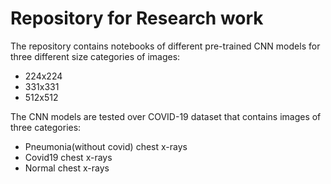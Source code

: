 # Repository for Research work 
<p>The repository contains notebooks of different pre-trained CNN models for three different size categories of images:</p>
<ul>
  <li>224x224</li>
  <li>331x331</li>
  <li>512x512</li>
</ul>

<p>The CNN models are tested over COVID-19 dataset that contains images of three categories:</p>
<ul>
  <li>Pneumonia(without covid) chest x-rays</li>
  <li>Covid19 chest x-rays</li>
  <li>Normal chest x-rays</li>
</ul>
